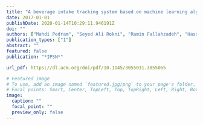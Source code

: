 ```yaml
---
title: "A beverage intake tracking system based on machine learning algorithms, and ultrasonic and color sensors: poster abstract"
date: 2017-01-01
publishDate: 2020-01-14T10:29:11.946191Z
doi: ""
authors: ["Mahdi Pedram", "Seyed Ali Rokni", "Ramin Fallahzadeh", "Hassan Ghasemzadeh"]
publication_types: ["1"]
abstract: ""
featured: false
publication: "*IPSN*"

url_pdf: https://dl.acm.org/doi/pdf/10.1145/3055031.3055065

# Featured image
# To use, add an image named `featured.jpg/png` to your page's folder. 
# Focal points: Smart, Center, TopLeft, Top, TopRight, Left, Right, BottomLeft, Bottom, BottomRight.
image:
  caption: ""
  focal_point: ""
  preview_only: false
---
```



